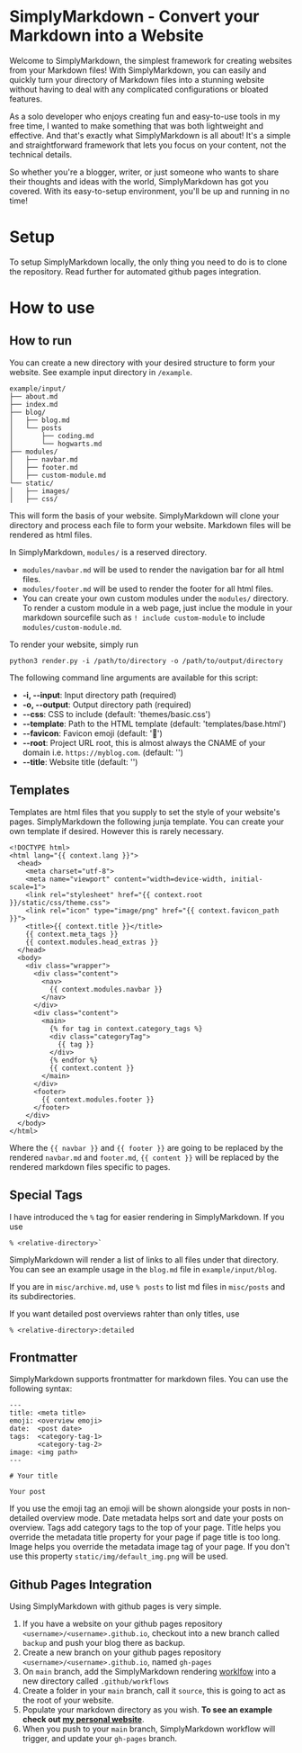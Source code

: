 # SimplyMarkdown - Convert your Markdown into a Website

Welcome to SimplyMarkdown, the simplest framework for creating websites from your Markdown files! With SimplyMarkdown, you can easily and quickly turn your directory of Markdown files into a stunning website without having to deal with any complicated configurations or bloated features.

As a solo developer who enjoys creating fun and easy-to-use tools in my free time, I wanted to make something that was both lightweight and effective. And that's exactly what SimplyMarkdown is all about! It's a simple and straightforward framework that lets you focus on your content, not the technical details.

So whether you're a blogger, writer, or just someone who wants to share their thoughts and ideas with the world, SimplyMarkdown has got you covered. With its easy-to-setup environment, you'll be up and running in no time!

# Setup

To setup SimplyMarkdown locally, the only thing you need to do is to clone the repository. Read further for automated github pages integration.

# How to use

## How to run

You can create a new directory with your desired structure to form your website. See example input directory in `/example`.

```
example/input/
├── about.md
├── index.md
├── blog/
│   ├── blog.md
│   └── posts
│       ├── coding.md
│       └── hogwarts.md
├── modules/
│   ├── navbar.md
│   ├── footer.md
│   ├── custom-module.md
└── static/
│   ├── images/
│   ├── css/
```

This will form the basis of your website. SimplyMarkdown will clone your directory and process each file to form your website. Markdown files will be rendered as html files.


In SimplyMarkdown, `modules/` is a reserved directory. 
- `modules/navbar.md` will be used to render the navigation bar for all html files. 
- `modules/footer.md` will be used to render the footer for all html files.
- You can create your own custom modules under the `modules/` directory. To render a custom module in a web page, just inclue the module in your markdown sourcefile such as `! include custom-module` to include `modules/custom-module.md`. 

To render your website, simply run 

```
python3 render.py -i /path/to/directory -o /path/to/output/directory
```

The following command line arguments are available for this script:

- **-i, --input**: Input directory path (required)
- **-o, --output**: Output directory path (required)
- **--css**: CSS to include (default: 'themes/basic.css')
- **--template**: Path to the HTML template (default: 'templates/base.html')
- **--favicon**: Favicon emoji (default: '👤')
- **--root**: Project URL root, this is almost always the CNAME of your domain i.e. `https://myblog.com`. (default: '')
- **--title**: Website title (default: '')


## Templates

Templates are html files that you supply to set the style of your website's pages. SimplyMarkdown the following junja template. You can create your own template if desired. However this is rarely necessary.

```
<!DOCTYPE html>
<html lang="{{ context.lang }}">
  <head>
    <meta charset="utf-8">
    <meta name="viewport" content="width=device-width, initial-scale=1">
    <link rel="stylesheet" href="{{ context.root }}/static/css/theme.css">
    <link rel="icon" type="image/png" href="{{ context.favicon_path }}">
    <title>{{ context.title }}</title>
    {{ context.meta_tags }}
    {{ context.modules.head_extras }}
  </head>
  <body>
    <div class="wrapper">
      <div class="content">
        <nav>
          {{ context.modules.navbar }}
        </nav>
      </div>
      <div class="content">
        <main>
          {% for tag in context.category_tags %}
          <div class="categoryTag">
            {{ tag }}
          </div>
          {% endfor %}
          {{ context.content }}
        </main>
      </div>
      <footer>
        {{ context.modules.footer }}
      </footer>
    </div>
  </body>
</html>
```

Where the `{{ navbar }}` and `{{ footer }}` are going to be replaced by the rendered `navbar.md` and `footer.md`, `{{ content }}` will be replaced by the rendered markdown files specific to pages.

## Special Tags

I have introduced the `%` tag for easier rendering in SimplyMarkdown. If you use 

```
% <relative-directory>`
```

SimplyMarkdown will render a list of links to all files under that directory. You can see an example usage in the `blog.md` file in `example/input/blog`.

If you are in `misc/archive.md`, use `% posts` to list md files in `misc/posts` and its subdirectories. 

If you want detailed post overviews rahter than only titles, use 

```
% <relative-directory>:detailed
```

## Frontmatter

SimplyMarkdown supports frontmatter for markdown files. You can use the following syntax:

```
---
title: <meta title>
emoji: <overview emoji>
date:  <post date>
tags:  <category-tag-1>
       <category-tag-2>
image: <img path>
---

# Your title

Your post
```

If you use the emoji tag an emoji will be shown alongside your posts in non-detailed overview mode.
Date metadata helps sort and date your posts on overview.
Tags add category tags to the top of your page.
Title helps you override the metadata title property for your page if page title is too long.
Image helps you override the metadata image tag of your page. If you don't use this property `static/img/default_img.png` will be used.

## Github Pages Integration

Using SimplyMarkdown with github pages is very simple. 

1. If you have a website on your github pages repository `<username>/<username>.github.io`, checkout into a new branch called `backup` and push your blog there as backup.
1. Create a new branch on your github pages repository `<username>/<username>.github.io`, named `gh-pages`
1. On `main` branch, add the SimplyMarkdown rendering [worklfow](/workflow/render.yaml) into a new directory called `.github/workflows`
1. Create a folder in your `main` branch, call it `source`, this is going to act as the root of your website.
1. Populate your markdown directory as you wish. **To see an example check out [my personal website](https://github.com/cemreefe/cemreefe.github.io)**.
1. When you push to your `main` branch, SimplyMarkdown workflow will trigger, and update your `gh-pages` branch.

